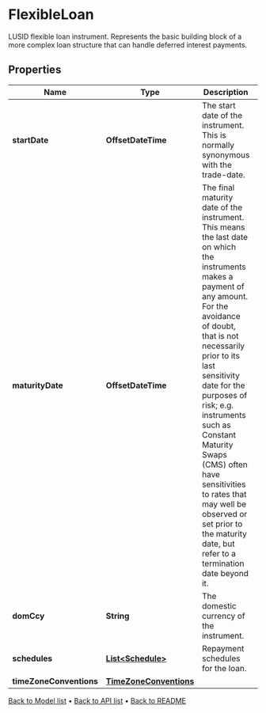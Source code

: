 

# FlexibleLoan

LUSID flexible loan instrument. Represents the basic building block of a more complex loan structure that can handle deferred interest payments.

## Properties

| Name | Type | Description | Notes |
|------------ | ------------- | ------------- | -------------|
|**startDate** | **OffsetDateTime** | The start date of the instrument. This is normally synonymous with the trade-date. |  |
|**maturityDate** | **OffsetDateTime** | The final maturity date of the instrument. This means the last date on which the instruments makes a payment of any amount. For the avoidance of doubt, that is not necessarily prior to its last sensitivity date for the purposes of risk; e.g. instruments such as Constant Maturity Swaps (CMS) often have sensitivities to rates that may well be observed or set prior to the maturity date, but refer to a termination date beyond it. |  |
|**domCcy** | **String** | The domestic currency of the instrument. |  |
|**schedules** | [**List&lt;Schedule&gt;**](Schedule.md) | Repayment schedules for the loan. |  |
|**timeZoneConventions** | [**TimeZoneConventions**](TimeZoneConventions.md) |  |  [optional] |



[Back to Model list](../README.md#documentation-for-models) &#8226; [Back to API list](../README.md#documentation-for-api-endpoints) &#8226; [Back to README](../README.md)


